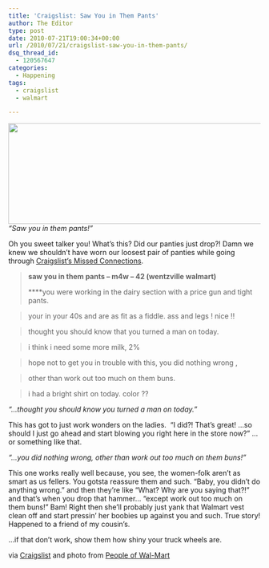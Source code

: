 ```yaml
---
title: 'Craigslist: Saw You in Them Pants'
author: The Editor
type: post
date: 2010-07-21T19:00:34+00:00
url: /2010/07/21/craigslist-saw-you-in-them-pants/
dsq_thread_id:
  - 120567647
categories:
  - Happening
tags:
  - craigslist
  - walmart

---
```

_<a rel="attachment wp-att-5728" href="http://punchingkitty.com/2010/07/21/craigslist-saw-you-in-them-pants/attachment/1224/"><img class="aligncenter size-full wp-image-5728" title="1224" src="http://media.punchingkitty.com/wordpress/2010/07/1224.jpg" alt="" width="600" height="201" /></a>&#8220;Saw you in them pants!&#8221;_

Oh you sweet talker you! What&#8217;s this? Did our panties just drop?! Damn we knew we shouldn&#8217;t have worn our loosest pair of panties while going through <a href="http://stlouis.craigslist.org/mis/1853516457.html" target="_blank">Craigslist&#8217;s Missed Connections</a>.

> **saw you in them pants &#8211; m4w &#8211; 42 (wentzville walmart)**
> 
> ****you were working in the dairy section with a price gun and tight pants.
  
> your in your 40s and are as fit as a fiddle. ass and legs ! nice !!
  
> thought you should know that you turned a man on today.
  
> i think i need some more milk, 2%
  
> hope not to get you in trouble with this, you did nothing wrong ,
  
> other than work out too much on them buns.
  
> i had a bright shirt on today. color ??

_&#8220;&#8230;thought you should know you turned a man on today.&#8221;_ 

This has got to just work wonders on the ladies.  &#8220;I did?! That&#8217;s great! &#8230;so should I just go ahead and start blowing you right here in the store now?&#8221; &#8230;or something like that.

_&#8220;&#8230;you did nothing wrong, other than work out too much on them buns!&#8221;_

This one works really well because, you see, the women-folk aren&#8217;t as smart as us fellers. You gotsta reassure them and such. &#8220;Baby, you didn&#8217;t do anything wrong.&#8221; and then they&#8217;re like &#8220;What? Why are you saying that?!&#8221; and that&#8217;s when you drop that hammer&#8230; &#8220;except work out too much on them buns!&#8221; Bam! Right then she&#8217;ll probably just yank that Walmart vest clean off and start pressin&#8217; her boobies up against you and such. True story! Happened to a friend of my cousin&#8217;s.

&#8230;if that don&#8217;t work, show them how shiny your truck wheels are.

via <a href="http://stlouis.craigslist.org/mis/1853516457.html" target="_blank">Craigslist</a> and photo from <a href="http://www.peopleofwalmart.com/?p=12413" target="_blank">People of Wal-Mart</a>